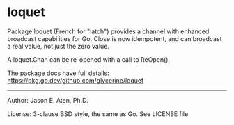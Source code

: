 loquet
======

Package loquet (French for "latch") provides a channel with enhanced
broadcast capabilities for Go. Close is now idempotent, and
can broadcast a real value, not just the zero value.

A loquet.Chan can be re-opened with a call to ReOpen().

The package docs have full details: https://pkg.go.dev/github.com/glycerine/loquet

----
Author: Jason E. Aten, Ph.D.

License: 3-clause BSD style, the same as Go. See LICENSE file.
